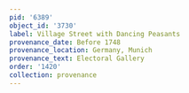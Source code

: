 ```yaml
---
pid: '6389'
object_id: '3730'
label: Village Street with Dancing Peasants
provenance_date: Before 1748
provenance_location: Germany, Munich
provenance_text: Electoral Gallery
order: '1420'
collection: provenance
---
```

